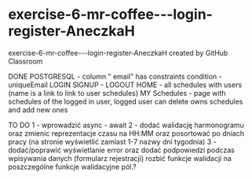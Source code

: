 # exercise-6-mr-coffee---login-register-AneczkaH
exercise-6-mr-coffee---login-register-AneczkaH created by GitHub Classroom

DONE
POSTGRESQL - column " email" has constraints condition - uniqueEmail
LOGIN
SIGNUP - 
LOGOUT
HOME - all schedules with users (name is a link to link to user schedules)
MY Schedules - page with schedules of the logged in user, logged user can delete owns schedules and add new ones


TO DO
1 - wprowadzić async - await
2 - dodać walidację harmonogramu oraz zmienic reprezentacje czasu na HH:MM oraz posortować po dniach pracy (na stronie wyświetlić zamiast 1-7 nazwy dni tygodnia)
3 - dodać/poprawić wyświetlanie error oraz dodać podpowiedzi podczas wpisywania danych (formularz rejestracji) rozbić funkcje walidacji na poszczególne funkcje walidacyjne pól.?
